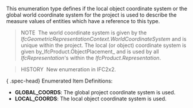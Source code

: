 This enumeration type defines if the local object coordinate system or the global world coordinate system for the project is used to describe the measure values of entities which have a reference to this type.

> NOTE&nbsp; The world coordinate system is given by the _IfcGeometricRepresentationContext.WorldCoordinateSystem_ and is unique within the project. The local (or object) coordinate system is given by_IfcProduct.ObjectPlacement_ and is used by all _IfcRepresentation_'s within the _IfcProduct.Representation_.

> HISTORY&nbsp; New enumeration in IFC2x2.

{ .spec-head}
Enumerated Item Definitions:

* **GLOBAL_COORDS**: The global project coordinate system is used.
* **LOCAL_COORDS**: The local object coordinate system is used.